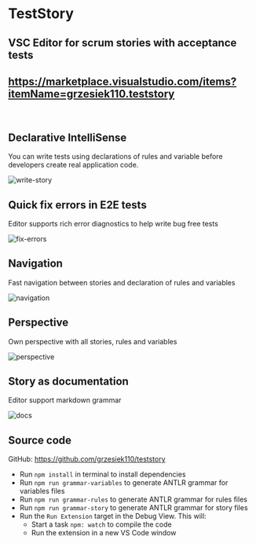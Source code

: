 # TestStory
## VSC Editor for scrum stories with acceptance tests ##

## https://marketplace.visualstudio.com/items?itemName=grzesiek110.teststory



&nbsp;

## Declarative IntelliSense 
You can write tests using declarations of rules and variable before developers create real application code. 


![write-story](https://raw.githubusercontent.com/grzesiek110/teststory/master/manual/write-story.gif)

## Quick fix errors in E2E tests
Editor supports rich error diagnostics to help write bug free tests

![fix-errors](https://raw.githubusercontent.com/grzesiek110/teststory/master/manual/fix-error.gif)

## Navigation
Fast navigation between stories and declaration of rules and variables

![navigation](https://raw.githubusercontent.com/grzesiek110/teststory/master/manual/navigation.gif)

## Perspective
Own perspective with all stories, rules and variables

![perspective](https://raw.githubusercontent.com/grzesiek110/teststory/master/manual/perspective.gif)

## Story as documentation
Editor support markdown grammar 

![docs](https://raw.githubusercontent.com/grzesiek110/teststory/master/manual/documentation.jpg)


## Source code

GitHub: https://github.com/grzesiek110/teststory

- Run `npm install` in terminal to install dependencies
- Run `npm run grammar-variables` to generate ANTLR grammar for variables files
- Run `npm run grammar-rules` to generate ANTLR grammar for rules files
- Run `npm run grammar-story` to generate ANTLR grammar for story files
- Run the `Run Extension` target in the Debug View. This will:
	- Start a task `npm: watch` to compile the code
	- Run the extension in a new VS Code window